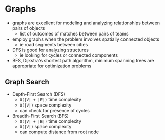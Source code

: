 # Graphs

- graphs are excellent for modeling and analyzing relationships between pairs of objects
    - list of outcomes of matches between pairs of teams
- employ graphs when the problem involves spatially connected objects
    - ie road segments between cities
- DFS is good for analyzing structures
    - ie looking for cycles or connected components
- BFS, Dijkstra's shortest path algorithm, minimum spanning trees are appropriate for optimization problems

## Graph Search

- Depth-First Search (DFS)
    - `O(|V| + |E|)` time complexity
    - `O(|V|)` space complexity
    - can check for presence of cycles
- Breadth-First Search (BFS)
    - `O(|V| + |E|)` time complexity
    - `O(|V|)` space complexity
    - can compute distance from root node

